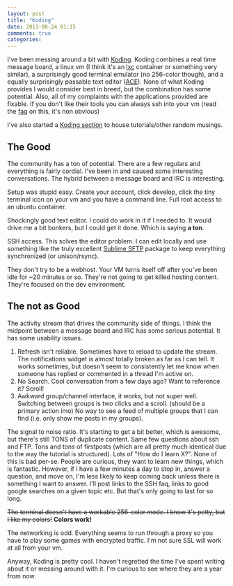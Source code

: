 ```yaml
---
layout: post
title: "Koding"
date: 2013-08-24 01:15
comments: true
categories: 
---
```

I've been messing around a bit with [Koding](http://www.koding.com/). Koding combines a real time message board, a linux vm (I think it's an [lxc](http://lxc.sourceforge.net/) container or something very similar), a surprisingly good terminal emulator (no 256-color though), and a equally surprisingly passable text editor ([ACE](http://ace.c9.io/#nav=about)).  None of what Koding provides I would consider best in breed, but the combination has some potential.  Also, all of my complaints with the applications provided are fixable.  If you don't like their tools you can always ssh into your vm  (read the [faq](http://koding.github.io/docs/guides/ssh-into-your-vm/) on this, it's non obvious)

I've also started a [Koding section](Koding/) to house tutorials/other random musings.

The Good
-----
The community has a ton of potential.  There are a few regulars and everything is fairly cordial.  I've been in and caused some interesting conversations.  The hybrid between a message board and IRC is interesting.  

Setup was stupid easy.  Create your account, click develop, click the tiny terminal icon on your vm and you have a command line.  Full root access to an ubuntu container.  

Shockingly good text editor.  I could do work in it if I needed to.  It would drive me a bit bonkers, but I could get it done.  Which is saying **a ton**.  

SSH access.  This solves the editor problem.  I can edit locally and use something like the truly excellent [Sublime SFTP](http://koding.github.io/docs/guides/ssh-into-your-vm/) package to keep everything synchronized (or unison/rsync).  

They don't try to be a webhost.  Your VM turns itself off after you've been idle for ~20 minutes or so.  They're not going to get killed hosting content.  They're focused on the dev environment.  

The not as Good
---------------
The activity stream that drives the community side of things.  I think the midpoint between a message board and IRC has some serious potential.  It has some usability issues.

1. Refresh isn't reliable.  Sometimes have to reload to update the stream.  The notifications widget is almost totally broken as far as I can tell.  It works sometimes, but doesn't seem to consistently let me know when someone has replied or commented in a thread I'm active on.
2. No Search. Cool conversation from a few days ago?  Want to reference it?  Scroll!
3. Awkward group/channel interface, it works, but not super well.  Switching between groups is two clicks and a scroll. (should be a primary action imo) No way to see a feed of multiple groups that I can find (i.e. only show me posts in my groups).

The signal to noise ratio.  It's starting to get a bit better, which is awesome, but there's still TONS of duplicate content.  Same few questions about ssh and FTP.  Tons and tons of firstposts (which are all pretty much identical due to the way the tutorial is structured). Lots of "How do I learn X?".  None of this is bad per-se.  People are curious, they want to learn new things, which is fantastic.  However, if I have a few minutes a day to stop in, answer a question, and move on, I'm less likely to keep coming back unless there is something I want to answer.  I'll post links to the SSH faq, links to good google searches on a given topic etc.  But that's only going to last for so long.

<del>The terminal doesn't have a workable 256-color mode.  I know it's petty, but I like my colors!</del>  **Colors work!**

The networking is odd.  Everything seems to run through a proxy so you have to play some games with encrypted traffic.  I'm not sure SSL will work at all from your vm.


Anyway, Koding is pretty cool.  I haven't regretted the time I've spent writing about it or messing around with it.  I'm curious to see where they are a year from now.



